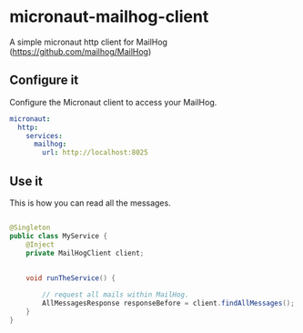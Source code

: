 # micronaut-mailhog-client
A simple micronaut http client for MailHog (https://github.com/mailhog/MailHog)


## Configure it

Configure the Micronaut client to access your MailHog.

````yaml
micronaut:
  http:
    services:
      mailhog:
        url: http://localhost:8025
````

## Use it

This is how you can read all the messages.

````java

@Singleton
public class MyService {
    @Inject
    private MailHogClient client;
    
    
    void runTheService() {

        // request all mails within MailHog.
        AllMessagesResponse responseBefore = client.findAllMessages();
    }
}
````
